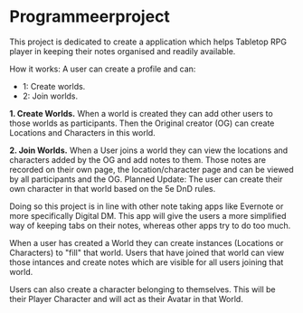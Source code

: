 # Programmeerproject

This project is dedicated to create a application which helps Tabletop RPG player in keeping their notes organised and readily available. 

How it works:
A user can create a profile and can:
* 1: Create worlds.
* 2: Join worlds.

**1. Create Worlds.**
    When a world is created they can add other users to those worlds as participants. 
    Then the Original creator (OG) can create Locations and Characters in this world.
    
**2. Join Worlds.**
    When a User joins a world they can view the locations and characters added by the OG and add notes to them. 
    Those notes are recorded on their own page, the location/character page and can be viewed by all participants and the OG.
    Planned Update: The user can create their own character in that world based on the 5e DnD rules.

Doing so this project is in line with other note taking apps like Evernote or more specifically Digital DM. 
This app will give the users a more simplified way of keeping tabs on their notes, whereas other apps try to do too much.

When a user has created a World they can create instances (Locations or Characters) to "fill" that world.
Users that have joined that world can view those intances and create notes which are visible for all users joining that world.

Users can also create a character belonging to themselves. This will be their Player Character and will act as their Avatar in that World.
